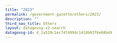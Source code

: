 ```yaml
---
title: "2023"
permalink: /government-gazette/others/2023/
description: ""
third_nav_title: Others
layout: datagovsg-v2-search
datagovsg-id: d_1a520c1ec747499dc1418b03f6e68b49
---
```

